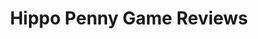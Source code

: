 ---
title: Hippo Penny Game Reviews
layout: scoredetail
permalink: /meta-score/kaku-ancient-seal
header:
  teaser: /assets/images/kaku-ancient-seal.jpg
  video:
    id: jF8SdVDtWXI
    provider: youtube
---